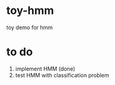 # toy-hmm
toy demo for hmm


# to do
1. implement HMM (done)
2. test HMM with classification problem
